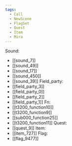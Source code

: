```yaml
---
tags:
  - Call
  - NewScene
  - FlagSet
  - Quest
  - Item
  - Mira
---
```

Sound:
- [[sound_7]]
- [[sound_49]]
- [[sound_17]]
- [[sound_450]]
- [[sound_39]]
Field_party:
- [[field_party_3]]
- [[field_party_0]]
- [[field_party_2]]
- [[field_party_1]]
Fn:
- [[t3200_function10]]
- [[t3200_function9]]
- [[sub000_function25]]
- [[t3200_function11]]
Quest:
- [[quest_9]]
Item:
- [[item_727]]
Flag:
- [[flag_9477]]

